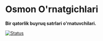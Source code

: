 # Osmon O'rnatgichlari

**Bir qatorlik buyruq satrlari o'rnatuvchilari.**

[![Status](https://github.com/osmon-lang/osmon-install/workflows/ci/badge.svg?branch=master)](https://github.com/osmon-lang/osmon-install/actions)
